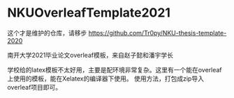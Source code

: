 # NKUOverleafTemplate2021
这个才是维护的仓库，请移步
https://github.com/Tr0py/NKU-thesis-template-2020


南开大学2021毕业论文overleaf模板，来自赵子懿和潘宇学长

学校给的latex模板不太好用，主要是配环境非常复杂。这里有一个能在overleaf上使用的模板，能在Xelatex的编译器下使用。
使用方法，打包成zip导入overleaf项目即可。
